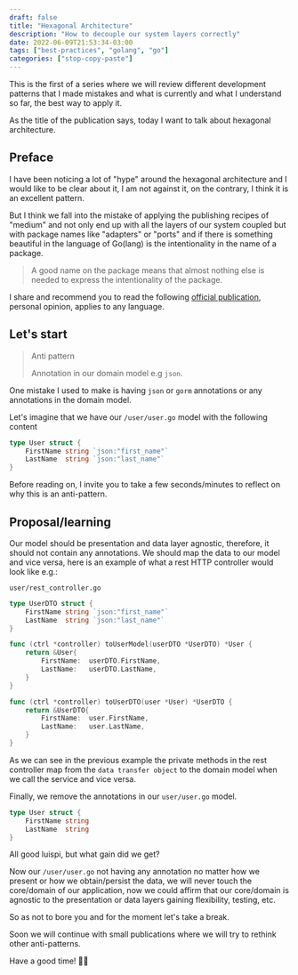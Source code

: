 ```yaml
---
draft: false
title: "Hexagonal Architecture"
description: "How to decouple our system layers correctly"
date: 2022-06-09T21:53:34-03:00
tags: ["best-practices", "golang", "go"]
categories: ["stop-copy-paste"]
---
```

This is the first of a series where we will review different development patterns that I made 
mistakes and what is currently and what I understand so far, the best way to apply it.

As the title of the publication says, today I want to talk about hexagonal architecture.

## Preface
I have been noticing a lot of "hype" around the hexagonal architecture and I would like to be clear about it, 
I am not against it, on the contrary, I think it is an excellent pattern.

But I think we fall into the mistake of applying the publishing recipes of "medium" and not only end up 
with all the layers of our system coupled but with package names like "adapters" or "ports" and if there is 
something beautiful in the language of Go(lang) is the intentionality in the name of a package.

>A good name on the package means that almost nothing else is needed to express the intentionality of the package.

I share and recommend you to read the following [official publication](https://go.dev/blog/package-names), 
personal opinion, applies to any language.

## Let's start

>Anti pattern
> 
>Annotation in our domain model e.g `json`.

One mistake I used to make is having `json` or `gorm` annotations or any annotations in the domain model.

Let's imagine that we have our `/user/user.go` model with the following content

```go
type User struct {
	FirstName string `json:"first_name"`
	LastName  string `json:"last_name"`
}
```

Before reading on, I invite you to take a few seconds/minutes to reflect on why this is an anti-pattern.

## Proposal/learning

Our model should be presentation and data layer agnostic, therefore, it should not contain any annotations. 
We should map the data to our model and vice versa, here is an example of what a rest HTTP controller 
would look like e.g.:

`user/rest_controller.go`
```go
type UserDTO struct {
	FirstName string `json:"first_name"`
	LastName  string `json:"last_name"`
}

func (ctrl *controller) toUserModel(userDTO *UserDTO) *User {
	return &User{
		FirstName:	userDTO.FirstName,
		LastName:	userDTO.LastName,
	}
}

func (ctrl *controller) toUserDTO(user *User) *UserDTO {
	return &UserDTO{
		FirstName:	user.FirstName,
		LastName:	user.LastName,
	}
}
```

As we can see in the previous example the private methods in the rest controller map from the `data transfer object` 
to the domain model when we call the service and vice versa.

Finally, we remove the annotations in our `user/user.go` model.

```go
type User struct {
	FirstName string
	LastName  string
}
```

All good luispi, but what gain did we get?

Now our `/user/user.go` not having any annotation no matter how we present or how we obtain/persist the data, 
we will never touch the core/domain of our application, now we could affirm that our core/domain is agnostic 
to the presentation or data layers gaining flexibility, testing, etc.

So as not to bore you and for the moment let's take a break.

Soon we will continue with small publications where we will try to rethink other anti-patterns.

Have a good time! 👋🏽
